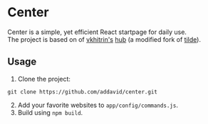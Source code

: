 Center
======
Center is a simple, yet efficient React startpage for daily use.\
The project is based on of [vkhitrin\'s](https://github.com/vkhitrin) [hub](https://github.com/vkhitrin/hub/) (a modified fork of [tilde](https://github.com/cadejscroggins/tilde)).

Usage
-----
1. Clone the project:
```
git clone https://github.com/addavid/center.git
```
2. Add your favorite websites to `app/config/commands.js`.
3. Build using `npm build`.